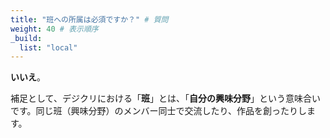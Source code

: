 ```yaml
---
title: "班への所属は必須ですか？" # 質問
weight: 40 # 表示順序
_build:
  list: "local"
---
```


**いいえ**。

補足として、デジクリにおける「**班**」とは、「**自分の興味分野**」という意味合いです。同じ班（興味分野）のメンバー同士で交流したり、作品を創ったりします。
